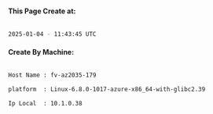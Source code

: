 
   
#### This Page Create at:

```bash

2025-01-04 - 11:43:45 UTC

```

#### Create By Machine:

```bash

Host Name : fv-az2035-179

platform  : Linux-6.8.0-1017-azure-x86_64-with-glibc2.39

Ip Local  : 10.1.0.38

```

